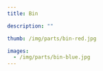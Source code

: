 ```yaml
---
title: Bin

description: ""

thumb: /img/parts/bin-red.jpg

images:
  - /img/parts/bin-blue.jpg
---
```

